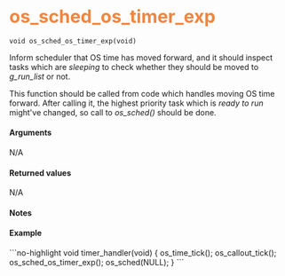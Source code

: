 ## <font color="#F2853F" style="font-size:24pt"> os_sched_os_timer_exp </font>

```no-highlight
void os_sched_os_timer_exp(void)
```

Inform scheduler that OS time has moved forward, and it should inspect tasks which are *sleeping* to check whether they should be moved to *g_run_list* or not.

This function should be called from code which handles moving OS time forward. After calling it, the highest priority task which is *ready to run* might've changed, so call to *os_sched()* should be done.

#### Arguments

N/A

#### Returned values

N/A

#### Notes


#### Example

<Add text to set up the context for the example here>
```no-highlight
void
timer_handler(void)
{
    os_time_tick();
    os_callout_tick();
    os_sched_os_timer_exp();
    os_sched(NULL);
}
```


